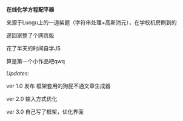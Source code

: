 **在线化学方程配平器**

来源于Luogu上的一道紫题（字符串处理+高斯消元），在学校机房刷到的

遂回家整了个网页版

花了半天的时间自学JS

算是第一个小作品吧qwq

*Updates:*

ver 1.0 发布  框架套用的狗屁不通文章生成器

ver 2.0 输入方式优化

ver 3.0 自己写了框架，优化界面
